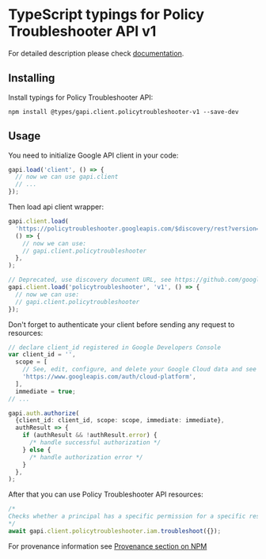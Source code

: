 # TypeScript typings for Policy Troubleshooter API v1

For detailed description please check [documentation](https://cloud.google.com/iam/).

## Installing

Install typings for Policy Troubleshooter API:

```
npm install @types/gapi.client.policytroubleshooter-v1 --save-dev
```

## Usage

You need to initialize Google API client in your code:

```typescript
gapi.load('client', () => {
  // now we can use gapi.client
  // ...
});
```

Then load api client wrapper:

```typescript
gapi.client.load(
  'https://policytroubleshooter.googleapis.com/$discovery/rest?version=v1',
  () => {
    // now we can use:
    // gapi.client.policytroubleshooter
  },
);
```

```typescript
// Deprecated, use discovery document URL, see https://github.com/google/google-api-javascript-client/blob/master/docs/reference.md#----gapiclientloadname----version----callback--
gapi.client.load('policytroubleshooter', 'v1', () => {
  // now we can use:
  // gapi.client.policytroubleshooter
});
```

Don't forget to authenticate your client before sending any request to resources:

```typescript
// declare client_id registered in Google Developers Console
var client_id = '',
  scope = [
    // See, edit, configure, and delete your Google Cloud data and see the email address for your Google Account.
    'https://www.googleapis.com/auth/cloud-platform',
  ],
  immediate = true;
// ...

gapi.auth.authorize(
  {client_id: client_id, scope: scope, immediate: immediate},
  authResult => {
    if (authResult && !authResult.error) {
      /* handle successful authorization */
    } else {
      /* handle authorization error */
    }
  },
);
```

After that you can use Policy Troubleshooter API resources: <!-- TODO: make this work for multiple namespaces -->

```typescript
/*
Checks whether a principal has a specific permission for a specific resource, and explains why the principal does or does not have that permission.
*/
await gapi.client.policytroubleshooter.iam.troubleshoot({});
```

For provenance information see [Provenance section on NPM](https://www.npmjs.com/package/@maxim_mazurok/gapi.client.policytroubleshooter-v1#Provenance:~:text=none-,Provenance,-Built%20and%20signed)

